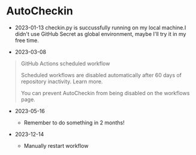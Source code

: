 # AutoCheckin

- 2023-01-13 checkin.py is succussfully running on my local machine.I didn't use GitHub Secret as global environment, maybe I'll try it in my free time.

- 2023-03-08  
 
> GitHub Actions scheduled workflow
>
> Scheduled workflows are disabled automatically after 60 days of repository inactivity. Learn more.
>
> You can prevent AutoCheckin from being disabled on the workflows page.

- 2023-05-16
    - Remember to do something in 2 months!

- 2023-12-14
    - Manually restart workflow
 



